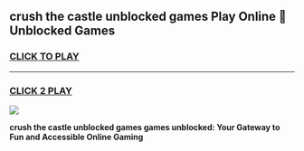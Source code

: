 
## crush the castle unblocked games Play Online 👋 Unblocked Games
<h3>
<a href="https://premium.freeplayer.one?title=crush_the_castle_unblocked_games&ref=19F">CLICK TO PLAY</a></h3>
<hr>

<h3>
<a href="https://premium.freeplayer.one?title=crush_the_castle_unblocked_games&ref=19F">CLICK 2 PLAY</a>
  
</h3>

<a href="https://premium.freeplayer.one?title=crush_the_castle_unblocked_games&ref=19F"><img src="https://clearcache.store/games.png"></a>


**crush the castle unblocked games games unblocked: Your Gateway to Fun and Accessible Online Gaming**
